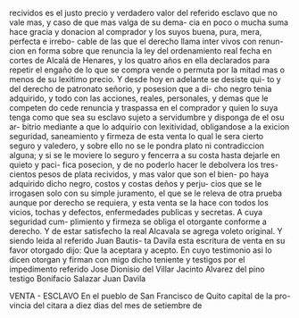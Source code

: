 recividos es el justo precio y verdadero valor del referido
esclavo que no vale mas, y caso de que mas valga de su dema-
cia en poco o mucha suma hace gracia y donacion al
comprador y los suyos buena, pura, mera, perfecta e irrebo-
cable de las que el derecho llama inter vivos con renun-
cion en forma sobre que renuncia la ley del ordenamiento
real fecha en cortes de Alcalá de Henares, y los quatro
años en ella declarados para repetir el engaño de lo que
se compra vende o permuta por la mitad mas o menos de
su lexitimo precio. Y desde hoy en adelante se desiste qui-
to y del derecho de patronato señorio, y posesion que a di-
cho negro tenia adquirido, y todo con las acciones, reales,
personales, y demas que le competen do cede renuncia y
traspassa en el comprador y quien lo suya tenga como que
sea su esclavo sujeto a servidumbre y disponga de el osu ar-
bitrio mediante a que lo adquirio con lexitividad, obligandose
a la exicion seguridad, saneamiento y firmeza de esta venta
lo qual le sera cierto seguro y valedero, y sobre ello no se le
pondra plato ni contradiccion alguna; y si se le moviere lo
seguro y fencerra a su costa hasta dejarle en quieto y paci-
fica posecion, y de no poderlo hacer le debolvera los tres-
cientos pesos de plata recividos, y mas valor que son el bien-
po haya adquirido dicho negro, costos y costas deños y perju-
cios que se le irrogasen solo con su simple juramento, el que
se le releva de otra prueba aunque por derecho se requiera,
y esta venta se la hace con todos los vicios, tochas y defectos,
enfermedades publicas y secretas. A cuya seguridad cum-
plimiento y firmeza se obliga el otorgante conforme a
derecho. Y de estar satisfecho la real Alcavala se agrega
voleto original. Y siendo leida al referido Juan Bautis-
ta Davila esta escritura de venta en su favor otorgado dijo:
Que la aceptara y acepto. En cuyo testimonio asi lo dicen
otorgan y firman con migo dicho teniente y testigos por el
impedimento referido
Jose Dionisio del Villar Jacinto Alvarez del pino
testigo Bonifacio Salazar Juan Davila

VENTA - ESCLAVO
En el pueblo de San Francisco de Quito capital de la pro-
vincia del citara a diez dias del mes de setiembre de